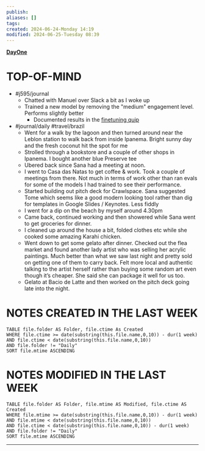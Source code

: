 ```yaml
---
publish: 
aliases: []
tags: 
created: 2024-06-24-Monday 14:19
modified: 2024-06-25-Tuesday 08:39
---
```


**[DayOne](dayone://open?date=2024-06-24)**

# TOP-OF-MIND

- #j595/journal 
	- Chatted with Manuel over Slack a bit as I woke up
	- Trained a new model by removing the "medium" engagement level. Performs slightly better
		- Documented results in the [finetuning quip](https://quip-apple.com/RavmAcc8KL2R)
- #journal/daily #travel/brazil 
	- Went for a walk by the lagoon and then turned around near the Leblon station to walk back from inside Ipanema. Bright sunny day and the fresh coconut hit the spot for me
	- Strolled through a bookstore and a couple of other shops in Ipanema. I bought another blue Preserve tee
	- Ubered back since Sana had a meeting at noon.
	- I went to Casa das Natas to get coffee & work. Took a couple of meetings from there. Not much in terms of work other than ran evals for some of the models I had trained to see their performance.
	- Started building out pitch deck for Crawlspace. Sana suggested Tome which seems like a good modern looking tool rather than dig for templates in Google Slides / Keynotes. Less fiddly
	- I went for a dip on the beach by myself around 4.30pm
	- Came back, continued working and then showered while Sana went to get groceries for dinner.
	- I cleaned up around the house a bit, folded clothes etc while she cooked some amazing Karahi chicken.
	- Went down to get some gelato after dinner. Checked out the flea market and found another lady artist who was selling her acrylic paintings. Much better than what we saw last night and pretty sold on getting one of them to carry back. Felt more local and authentic talking to the artist herself rather than buying some random art even though it’s cheaper. She said she can package it well for us too.
	- Gelato at Bacio de Latte and then worked on the pitch deck going late into the night.
# NOTES CREATED IN THE LAST WEEK
``` dataview
TABLE file.folder AS Folder, file.ctime As Created
WHERE file.ctime >= date(substring(this.file.name,0,10)) - dur(1 week) 
AND file.ctime < date(substring(this.file.name,0,10)) 
AND file.folder != "Daily"
SORT file.mtime ASCENDING
```

# NOTES MODIFIED IN THE LAST WEEK
``` dataview
TABLE file.folder AS Folder, file.mtime AS Modified, file.ctime AS Created
WHERE file.mtime >= date(substring(this.file.name,0,10)) - dur(1 week)
AND file.mtime < date(substring(this.file.name,0,10))
AND file.ctime < date(substring(this.file.name,0,10)) - dur(1 week)
AND file.folder != "Daily"
SORT file.mtime ASCENDING
```
---
